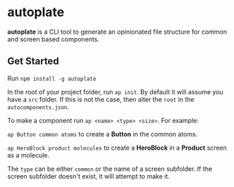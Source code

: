 # autoplate

**autoplate** is a CLI tool to generate an opinionated file structure for common and screen based components.

## Get Started

Run `npm install -g autoplate`

In the root of your project folder, run `ap init`. By default it will assume you have a `src` folder. If this is not the case, then alter the `root` in the `autocomponents.json`.

To make a component run `ap <name> <type> <size>`. For example:

`ap Button common atoms` to create a **Button** in the common atoms.

`ap HeroBlock product molecules` to create a **HeroBlock** in a **Product** screen as a molecule.

The `type` can be either `common` or the name of a screen subfolder. If the screen subfolder doesn't exist, it will attempt to make it. 
